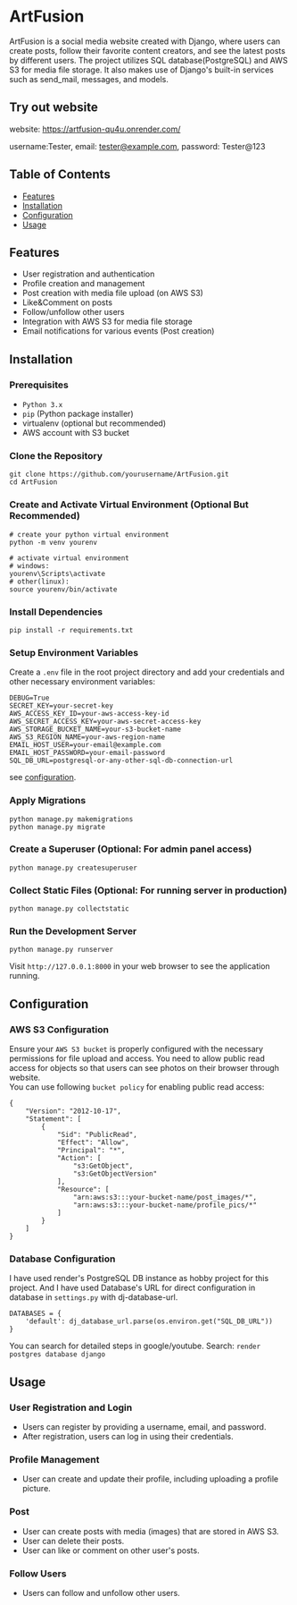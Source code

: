 # ArtFusion
ArtFusion is a social media website created with Django, where users can create posts, follow their favorite content creators, and see the latest posts by different users. The project utilizes SQL database(PostgreSQL) and AWS S3 for media file storage. It also makes use of Django's built-in services such as send_mail, messages, and models.
## Try out website
website: https://artfusion-qu4u.onrender.com/

username:Tester, email: tester@example.com, password: Tester@123
## Table of Contents
- [Features](#features)
- [Installation](#installation)
- [Configuration](#configuration)
- [Usage](#usage)


## Features
- User registration and authentication
- Profile creation and management
- Post creation with media file upload (on AWS S3)
- Like&Comment on posts
- Follow/unfollow other users
- Integration with AWS S3 for media file storage
- Email notifications for various events (Post creation)

## Installation
### Prerequisites
- `Python 3.x`
- `pip` (Python package installer)
- virtualenv (optional but recommended)
- AWS account with S3 bucket

### Clone the Repository
```
git clone https://github.com/yourusername/ArtFusion.git
cd ArtFusion
```
### Create and Activate Virtual Environment (Optional But Recommended)
```
# create your python virtual environment
python -m venv yourenv

# activate virtual environment
# windows:
yourenv\Scripts\activate
# other(linux):
source yourenv/bin/activate  
```
### Install Dependencies
```
pip install -r requirements.txt
```
### Setup Environment Variables
Create a `.env` file in the root project directory and add your credentials and other necessary environment variables:
```
DEBUG=True
SECRET_KEY=your-secret-key
AWS_ACCESS_KEY_ID=your-aws-access-key-id
AWS_SECRET_ACCESS_KEY=your-aws-secret-access-key
AWS_STORAGE_BUCKET_NAME=your-s3-bucket-name
AWS_S3_REGION_NAME=your-aws-region-name
EMAIL_HOST_USER=your-email@example.com
EMAIL_HOST_PASSWORD=your-email-password
SQL_DB_URL=postgresql-or-any-other-sql-db-connection-url
```
see [configuration](#configuration).
### Apply Migrations
```
python manage.py makemigrations
python manage.py migrate
```
### Create a Superuser (Optional: For admin panel access)
```
python manage.py createsuperuser
```
### Collect Static Files (Optional: For running server in production)
```
python manage.py collectstatic
```
### Run the Development Server
```
python manage.py runserver
```
Visit `http://127.0.0.1:8000` in your web browser to see the application running.

## Configuration
### AWS S3 Configuration
Ensure your `AWS S3 bucket` is properly configured with the necessary permissions for file upload and access. You need to allow public read access for objects so that users can see photos on their browser through website.  
You can use following `bucket policy` for enabling public read access:
```
{
    "Version": "2012-10-17",
    "Statement": [
        {
            "Sid": "PublicRead",
            "Effect": "Allow",
            "Principal": "*",
            "Action": [
                "s3:GetObject",
                "s3:GetObjectVersion"
            ],
            "Resource": [
                "arn:aws:s3:::your-bucket-name/post_images/*",
                "arn:aws:s3:::your-bucket-name/profile_pics/*"
            ]
        }
    ]
}
```
### Database Configuration
I have used render's PostgreSQL DB instance as hobby project for this project. And I have used Database's URL for direct configuration in database in `settings.py` with dj-database-url.
```
DATABASES = {
    'default': dj_database_url.parse(os.environ.get("SQL_DB_URL"))
}
```
You can search for detailed steps in google/youtube. Search: `render postgres database django`

## Usage
### User Registration and Login
- Users can register by providing a username, email, and password.
- After registration, users can log in using their credentials.
### Profile Management
- User can create and update their profile, including uploading a profile picture.
### Post
- User can create posts with media (images) that are stored in AWS S3.
- User can delete their posts.
- User can like or comment on other user's posts.
### Follow Users
- Users can follow and unfollow other users.


